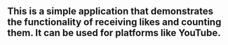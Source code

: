 ## This is a simple application that demonstrates the functionality of receiving likes and counting them. It can be used for platforms like YouTube.
